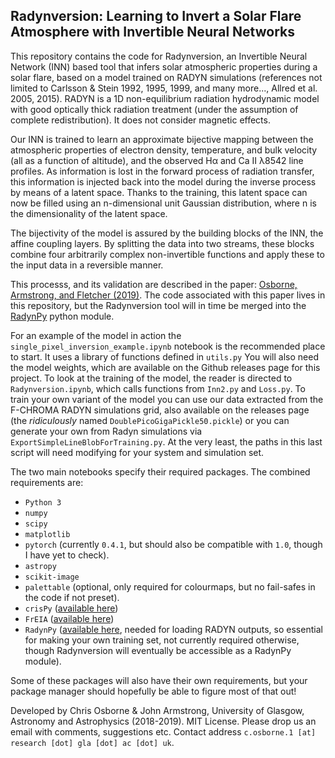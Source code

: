 ## Radynversion: Learning to Invert a Solar Flare Atmosphere with Invertible Neural Networks

This repository contains the code for Radynversion, an Invertible Neural Network (INN) based tool that infers solar atmospheric properties during a solar flare, based on a model trained on RADYN simulations (references not limited to Carlsson & Stein 1992, 1995, 1999, and many more..., Allred et al. 2005, 2015). RADYN is a 1D non-equilibrium radiation hydrodynamic model with good optically thick radiation treatment (under the assumption of complete redistribution). It does not consider magnetic effects.

Our INN is trained to learn an approximate bijective mapping between the atmospheric properties of electron density, temperature, and bulk velocity (all as a function of altitude), and the observed H&alpha; and Ca II &lambda;8542 line profiles. As information is lost in the forward process of radiation transfer, this information is injected back into the model during the inverse process by means of a latent space. Thanks to the training, this latent space can now be filled using an n-dimensional unit Gaussian distribution, where n is the dimensionality of the latent space.

The bijectivity of the model is assured by the building blocks of the INN, the affine coupling layers. By splitting the data into two streams, these blocks combine four arbitrarily complex non-invertible functions and apply these to the input data in a reversible manner. 

This processs, and its validation are described in the paper: [Osborne, Armstrong, and Fletcher (2019)](https://doi.org/10.3847/1538-4357/ab07b4). The code associated with this paper lives in this repository, but the Radynversion tool will in time be merged into the 
[RadynPy](https://github.com/Goobley/radynpy) python module.

For an example of the model in action the `single_pixel_inversion_example.ipynb` notebook is the recommended place to start. It uses a library of functions defined in `utils.py` You will also need the model weights, which are available on the Github releases page for this project.
To look at the training of the model, the reader is directed to `Radynversion.ipynb`, which calls functions from `Inn2.py` and `Loss.py`. To train your own variant of the model you can use our data extracted from the F-CHROMA RADYN simulations grid, also available on the releases page (the _ridiculously_ named `DoublePicoGigaPickle50.pickle`) or you can generate your own from Radyn simulations via `ExportSimpleLineBlobForTraining.py`. At the very least, the paths in this last script will need modifying for your system and simulation set.

The two main notebooks specify their required packages. The combined requirements are:
- `Python 3`
- `numpy`
- `scipy`
- `matplotlib`
- `pytorch` (currently `0.4.1`, but should also be compatible with `1.0`, though I have yet to check).
- `astropy`
- `scikit-image`
- `palettable` (optional, only required for colourmaps, but no fail-safes in the code if not preset).
- `crisPy` ([available here](https://github.com/rhero12/crisPy))
- `FrEIA` ([available here](https://github.com/VLL-HD/FrEIA))
- `RadynPy` ([available here](https://github.com/Goobley/radynpy), needed for loading RADYN outputs, so essential for making your own training set, not currently required otherwise, though Radynversion will eventually be accessible as a RadynPy module).

Some of these packages will also have their own requirements, but your package manager should hopefully be able to figure most of that out!

Developed by Chris Osborne & John Armstrong, University of Glasgow, Astronomy and Astrophysics (2018-2019). MIT License.
Please drop us an email with comments, suggestions etc. Contact address `c.osborne.1 [at] research [dot] gla [dot] ac [dot] uk`.
